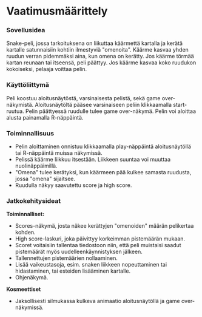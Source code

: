 # Vaatimusmäärittely

### Sovellusidea

Snake-peli, jossa tarkoituksena on liikuttaa käärmettä kartalla ja kerätä kartalle satunnaisiin kohtiin ilmestyviä "omenoita". Käärme kasvaa yhden ruudun verran pidemmäksi aina, kun omena on kerätty. Jos käärme törmää kartan reunaan tai itseensä, peli päättyy. Jos käärme kasvaa koko ruudukon kokoiseksi, pelaaja voittaa pelin.

### Käyttöliittymä

Peli koostuu aloitusnäytöstä, varsinaisesta pelistä, sekä game over-näkymistä. Aloitusnäytöltä pääsee varsinaiseen peliin klikkaamalla start-ruutua. Pelin päättyessä ruudulle tulee game over-näkymä. Pelin voi aloittaa alusta painamalla R-näppäintä.

### Toiminnallisuus

- Pelin aloittaminen onnistuu klikkaamalla play-näppäintä aloitusnäytöllä tai R-näppäintä muissa näkymissä.
- Pelissä käärme liikkuu itsestään. Liikkeen suuntaa voi muuttaa nuolinäppäimillä.
- "Omena" tulee kerätyksi, kun käärmeen pää kulkee samasta ruudusta, jossa "omena" sijaitsee.
- Ruudulla näkyy saavutettu score ja high score.

### Jatkokehitysideat

**Toiminnalliset:**
- Scores-näkymä, josta näkee kerättyjen "omenoiden" määrän pelikertaa kohden.
- High score-laskuri, joka päivittyy korkeimman pistemäärän mukaan.
- Scoret voitaisiin tallentaa tiedostoon niin, että peli muistaisi saadut pistemäärät myös uudelleenkäynnistyksen jälkeen.
- Tallennettujen pistemäärien nollaaminen.
- Lisää vaikeustasoja, esim. snaken liikkeen nopeuttaminen tai hidastaminen, tai esteiden lisääminen kartalle.
- Ohjenäkymä.

**Kosmeettiset**
- Jaksollisesti silmukassa kulkeva animaatio aloitusnäytöllä ja game over-näkymissä.
